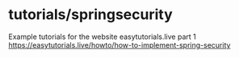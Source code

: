 # tutorials/springsecurity
Example tutorials for the website easytutorials.live
 part 1 https://easytutorials.live/howto/how-to-implement-spring-security
